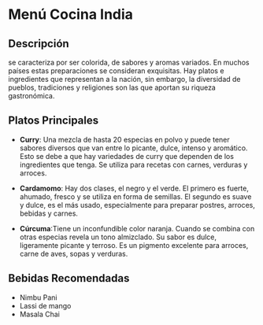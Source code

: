 # Menú Cocina India

## Descripción
se caracteriza por ser colorida, de sabores y aromas variados. En muchos países estas preparaciones se consideran exquisitas. Hay platos e ingredientes que representan a la nación, sin embargo, la diversidad de pueblos, tradiciones y religiones son las que aportan su riqueza gastronómica.

## Platos Principales
- **Curry**: Una mezcla de hasta 20 especias en polvo y puede tener sabores diversos que van entre lo picante, dulce, intenso y aromático. Esto se debe a que hay variedades de curry que dependen de los ingredientes que tenga. Se utiliza para recetas con carnes, verduras y arroces. 

- **Cardamomo**: Hay dos clases, el negro y el verde. El primero es fuerte, ahumado, fresco y se utiliza en forma de semillas. El segundo es suave y dulce, es el más usado, especialmente para preparar postres, arroces, bebidas y carnes.

- **Cúrcuma**:Tiene un inconfundible color naranja. Cuando se combina con otras especias revela un tono almizclado. Su sabor es dulce, ligeramente picante y terroso. Es un pigmento excelente para arroces, carne de aves, sopas y verduras.

## Bebidas Recomendadas
- Nimbu Pani
- Lassi de mango
- Masala Chai